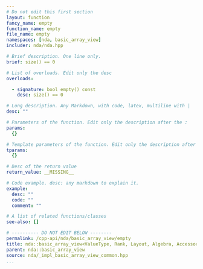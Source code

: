 ```yaml
---
# Do not edit this first section
layout: function
fancy_name: empty
function_name: empty
file_name: empty
namespaces: [nda, basic_array_view]
includer: nda/nda.hpp

# Brief description. One line only.
brief: size() == 0

# List of overloads. Edit only the desc
overloads:

  - signature: bool empty() const
    desc: size() == 0

# Long description. Any Markdown, with code, latex, multiline with |
desc: ""

# Parameters of the function. Edit only the description after the :
params:
  {}

# Template parameters of the function. Edit only the description after the :
tparams:
  {}

# Desc of the return value
return_value: __MISSING__

# Code example. desc: any markdown to explain it.
example:
  desc: ""
  code: ""
  comment: ""

# A list of related functions/classes
see-also: []

# ---------- DO NOT EDIT BELOW --------
permalink: /cpp-api/nda/basic_array_view/empty
title: nda::basic_array_view<ValueType, Rank, Layout, Algebra, AccessorPolicy, OwningPolicy>::empty
parent: nda::basic_array_view
source: nda/_impl_basic_array_view_common.hpp
...
```


